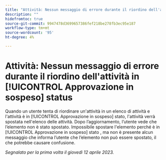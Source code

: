 ```yaml
---
title: "Attività: Nessun messaggio di errore durante il riordino dell'attività nello stato di approvazione in sospeso"
description: ""
hidefromtoc: true
source-git-commit: 9947478d3699657386fef218be278fb3ec95e187
workflow-type: tm+mt
source-wordcount: '95'
ht-degree: 4%

---
```



# Attività: Nessun messaggio di errore durante il riordino dell&#39;attività in [!UICONTROL Approvazione in sospeso] status

Quando un utente tenta di riordinare un&#39;attività in un elenco di attività e l&#39;attività è in [!UICONTROL Approvazione in sospeso] stato, l&#39;attività verrà spostata nell&#39;elenco delle attività. Dopo l’aggiornamento, l’utente vede che l’elemento non è stato spostato. Impossibile spostare l&#39;elemento perché è in [!UICONTROL Approvazione in sospeso] stato , ma non è presente alcun messaggio che informa l’utente che l’elemento non può essere spostato, il che potrebbe causare confusione.

_Segnalato per la prima volta il giovedì 12 aprile 2023._

